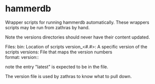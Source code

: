 # hammerdb
Wrapper scripts for running hammerdb automatically.  These wrappers scripts may
be run from zathras by hand.

Note the versions directories should never have their content updated.

Files:
bin: Location of scripts
version_<#.#>: A specific version of the scripts
versions: File that maps the version numbers  
   format:
	version:<description>:<git path>

note the entry "latest" is expected to be in the file.

The version file is used by zathras to know what to pull down.
